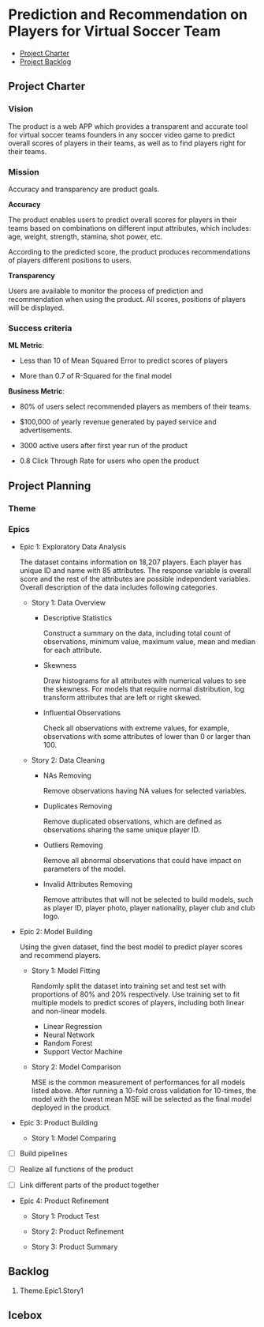 # Prediction and Recommendation on Players for Virtual Soccer Team

<!-- toc -->

- [Project Charter](#project-charter)
- [Project Backlog](#project-backlog)

<!-- tocstop -->

## Project Charter 

### Vision

The product is a web APP which provides a transparent and accurate tool for virtual soccer teams founders in any soccer video game to predict overall scores of players in their teams, as well as to find players right for their teams.

### Mission

Accuracy and transparency are product goals.

**Accuracy**

The product enables users to predict overall scores for players in their teams based on combinations on different input attributes, which includes: age, weight, strength, stamina, shot power, etc.

According to the predicted score, the product produces recommendations of players different positions to users.

**Transparency**

Users are available to monitor the process of prediction and recommendation when using the product. All scores, positions of players will be displayed.

### Success criteria 

**ML Metric**: 

- Less than 10 of Mean Squared Error to predict  scores of players

- More than 0.7 of R-Squared for the final model

**Business Metric**: 

- 80% of users select recommended players as members of their teams.

- $100,000 of yearly revenue generated by payed service and advertisements.

- 3000 active users after first year run of the product

- 0.8 Click Through Rate for users who open the product

## Project Planning

### Theme

### Epics

- Epic 1: Exploratory Data Analysis

    The dataset contains information on 18,207 players. Each player has unique ID and name with 85 attributes. The response variable is overall score and the rest of the attributes are possible independent variables. Overall description of the data includes following categories.

  * Story 1: Data Overview

    + Descriptive Statistics
    
        Construct a summary on the data, including total count of observations, minimum value, maximum value, mean and median for each attribute.
        
    +  Skewness
    
        Draw histograms for all attributes with numerical values to see the skewness. For models that require normal distribution, log transform attributes that are left or right skewed.
      
    + Influential Observations
    
        Check all observations with extreme values, for example, observations with some attributes of lower than 0 or larger than 100.

  * Story 2: Data Cleaning
      
      + NAs Removing
       
         Remove observations having NA values for selected variables. 
         
      + Duplicates Removing
        
        Remove duplicated observations, which are defined as observations sharing the same unique player ID.
        
      + Outliers Removing
      
        Remove all abnormal observations that could have impact on parameters of the model.
      
      + Invalid Attributes Removing
     
        Remove attributes that will not be selected to build models, such as player ID, player photo, player nationality, player club and club logo.

- Epic 2: Model Building

  Using the given dataset, find the best model to predict player scores and recommend players.
  
  * Story 1: Model Fitting

    Randomly split the dataset into training set and test set with proportions of 80% and 20% respectively. Use training set to fit multiple models to predict scores of players, including both linear and non-linear models. 

    +  Linear Regression
    + Neural Network
    + Random Forest
    + Support Vector Machine
  
  * Story 2: Model Comparison  
  
    MSE is the common measurement of performances for all models listed above. After running a 10-fold cross validation for 10-times, the model with the lowest mean MSE will be selected as the final model deployed in the product.

- Epic 3: Product Building

  * Story 1: Model Comparing  

- [ ] Build pipelines

- [ ] Realize all functions of the product 

- [ ] Link different parts of the product together

- Epic 4: Product Refinement

  * Story 1: Product Test  

  * Story 2: Product Refinement
  
  * Story 3: Product Summary

## Backlog

1. Theme.Epic1.Story1

## Icebox
<!--stackedit_data:
eyJoaXN0b3J5IjpbLTI5OTE5MDU2NiwtNTEzNjI3MzUzLDI3Nz
ExMDc3MSw2MDQ2NTcwNzYsLTg0MzUzMTE5NSw2MTc1NzI4NjAs
MjAzMzM3NjU1NSwtMjU5OTEzMjA3LC04MjMxMzAzOTUsLTkzNz
k0NDAsODAzOTg0NjgzLDE3NzU4MDYzNTAsODQ5MzE3ODk0LDEy
NTI2MzY2NTcsMTk4NjQ4NzI5OCwtMTcwODgyNzQwOSwxMDM0Mz
E2MzA3LDUxMDE3NDQyNSwtMjEwNTkzOTY4OCwtMTg4OTAwOTM0
M119
-->